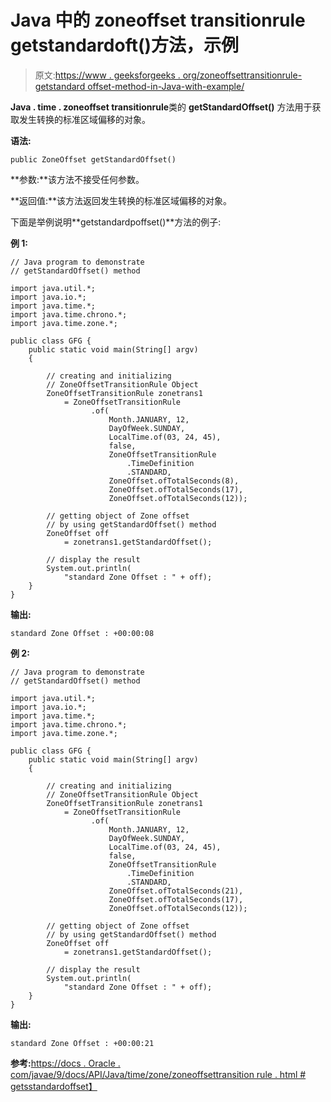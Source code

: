 # Java 中的 zoneoffset transitionrule getstandardoft()方法，示例

> 原文:[https://www . geeksforgeeks . org/zoneoffsettransitionrule-getstandard offset-method-in-Java-with-example/](https://www.geeksforgeeks.org/zoneoffsettransitionrule-getstandardoffset-method-in-java-with-example/)

**Java . time . zoneoffset transitionrule**类的 **getStandardOffset()** 方法用于获取发生转换的标准区域偏移的对象。

**语法:**

```
public ZoneOffset getStandardOffset()
```

**参数:**该方法不接受任何参数。

**返回值:**该方法返回发生转换的标准区域偏移的对象。

下面是举例说明**getstandardpoffset()**方法的例子:

**例 1:**

```
// Java program to demonstrate
// getStandardOffset() method

import java.util.*;
import java.io.*;
import java.time.*;
import java.time.chrono.*;
import java.time.zone.*;

public class GFG {
    public static void main(String[] argv)
    {

        // creating and initializing
        // ZoneOffsetTransitionRule Object
        ZoneOffsetTransitionRule zonetrans1
            = ZoneOffsetTransitionRule
                  .of(
                      Month.JANUARY, 12,
                      DayOfWeek.SUNDAY,
                      LocalTime.of(03, 24, 45),
                      false,
                      ZoneOffsetTransitionRule
                          .TimeDefinition
                          .STANDARD,
                      ZoneOffset.ofTotalSeconds(8),
                      ZoneOffset.ofTotalSeconds(17),
                      ZoneOffset.ofTotalSeconds(12));

        // getting object of Zone offset
        // by using getStandardOffset() method
        ZoneOffset off
            = zonetrans1.getStandardOffset();

        // display the result
        System.out.println(
            "standard Zone Offset : " + off);
    }
}
```

**输出:**

```
standard Zone Offset : +00:00:08

```

**例 2:**

```
// Java program to demonstrate
// getStandardOffset() method

import java.util.*;
import java.io.*;
import java.time.*;
import java.time.chrono.*;
import java.time.zone.*;

public class GFG {
    public static void main(String[] argv)
    {

        // creating and initializing
        // ZoneOffsetTransitionRule Object
        ZoneOffsetTransitionRule zonetrans1
            = ZoneOffsetTransitionRule
                  .of(
                      Month.JANUARY, 12,
                      DayOfWeek.SUNDAY,
                      LocalTime.of(03, 24, 45),
                      false,
                      ZoneOffsetTransitionRule
                          .TimeDefinition
                          .STANDARD,
                      ZoneOffset.ofTotalSeconds(21),
                      ZoneOffset.ofTotalSeconds(17),
                      ZoneOffset.ofTotalSeconds(12));

        // getting object of Zone offset
        // by using getStandardOffset() method
        ZoneOffset off
            = zonetrans1.getStandardOffset();

        // display the result
        System.out.println(
            "standard Zone Offset : " + off);
    }
}
```

**输出:**

```
standard Zone Offset : +00:00:21

```

**参考:**[https://docs . Oracle . com/javae/9/docs/API/Java/time/zone/zoneoffsettransition rule . html # getsstandardoffset】](https://docs.oracle.com/javase/9/docs/api/java/time/zone/ZoneOffsetTransitionRule.html#getStandardOffset--)